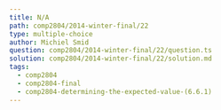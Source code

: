 ```yaml
---
title: N/A
path: comp2804/2014-winter-final/22
type: multiple-choice
author: Michiel Smid
question: comp2804/2014-winter-final/22/question.ts
solution: comp2804/2014-winter-final/22/solution.md
tags:
  - comp2804
  - comp2804-final
  - comp2804-determining-the-expected-value-(6.6.1)
---
```

